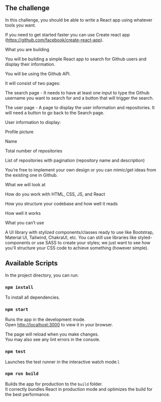 ## The challenge

In this challenge, you should be able to write a React app using whatever tools you want.

If you need to get started faster you can use Create react app (https://github.com/facebook/create-react-app).


What you are building

You will be building a simple React app to search for Github users and display their information.


You will be using the Github API.


It will consist of two pages:

The search page - It needs to have at least one input to type the Github username you want to search for and a button that will trigger the search.

The user page - A page to display the user information and repositories. It will need a button to go back to the Search page.

User information to display:

Profile picture

Name

Total number of repositories

List of repositories with pagination (repository name and description)


You’re free to implement your own design or you can mimic/get ideas from the existing one in Github.


What we will look at

How do you work with HTML, CSS, JS, and React

How you structure your codebase and how well it reads

How well it works


What you can’t use

A UI library with stylized components/classes ready to use like Bootstrap, Material UI, Tailwind, ChakraUI, etc. You can still use libraries like styled-components or use SASS to create your styles; we just want to see how you'll structure your CSS code to achieve something (however simple).

## Available Scripts

In the project directory, you can run:

### `npm install`
To install all dependencies.

### `npm start`

Runs the app in the development mode.\
Open [http://localhost:3000](http://localhost:3000) to view it in your browser.

The page will reload when you make changes.\
You may also see any lint errors in the console.

### `npm test`

Launches the test runner in the interactive watch mode.\

### `npm run build`

Builds the app for production to the `build` folder.\
It correctly bundles React in production mode and optimizes the build for the best performance.
